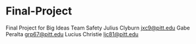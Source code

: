 # Final-Project
Final Project for Big Ideas
Team Safety
Julius Clyburn jxc9@pitt.edu
Gabe Peralta grp67@pitt.edu
Lucius Christie ljc81@pitt.edu
